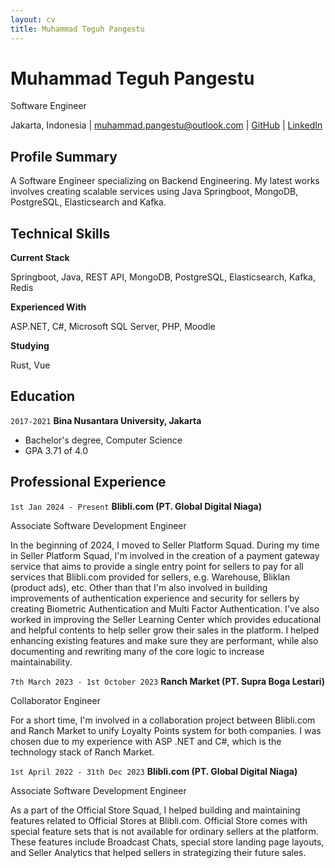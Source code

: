 ```yaml
---
layout: cv
title: Muhammad Teguh Pangestu
---
```

# Muhammad __Teguh__ Pangestu
Software Engineer

<div id="webaddress">
<text>Jakarta, Indonesia</text> |
    <a href="mailto:muhammad.pangestu@outlook.com">muhammad.pangestu@outlook.com</a> |
    <a href="https://github.com/mstrassassin1st">GitHub</a> |
    <a href="https://www.linkedin.com/in/muhammadpangestu/">LinkedIn</a>
</div>


## Profile Summary
A Software Engineer specializing on Backend Engineering. My latest works involves creating scalable services using Java Springboot, MongoDB, PostgreSQL, Elasticsearch and Kafka.

## Technical Skills

__Current Stack__

Springboot, Java, REST API, MongoDB, PostgreSQL, Elasticsearch, Kafka, Redis

__Experienced With__

ASP.NET, C#, Microsoft SQL Server, PHP, Moodle

__Studying__

Rust, Vue

## Education

`2017-2021`
__Bina Nusantara University, Jakarta__

- Bachelor's degree, Computer Science
- GPA 3.71 of 4.0

## Professional Experience

`1st Jan 2024 - Present`
__Blibli.com (PT. Global Digital Niaga)__

Associate Software Development Engineer

In the beginning of 2024, I moved to Seller Platform Squad. During my time in Seller Platform Squad, I'm involved in the creation of a payment gateway service that aims to provide a single entry point for sellers to pay for all services that Blibli.com provided for sellers, e.g. Warehouse, Bliklan (product ads), etc. Other than that I'm also involved in building improvements of authentication experience and security for sellers by creating Biometric Authentication and Multi Factor Authentication. I've also worked in improving the Seller Learning Center which provides educational and helpful contents to help seller grow their sales in the platform. I helped enhancing existing features and make sure they are performant, while also documenting and rewriting many of the core logic to increase maintainability.


`7th March 2023 - 1st October 2023`
__Ranch Market (PT. Supra Boga Lestari)__

Collaborator Engineer

For a short time, I'm involved in a collaboration project between Blibli.com and Ranch Market to unify Loyalty Points system for both companies. I was chosen due to my experience with ASP .NET and C#, which is the technology stack of Ranch Market.


`1st April 2022 - 31th Dec 2023`
__Blibli.com (PT. Global Digital Niaga)__

Associate Software Development Engineer

As a part of the Official Store Squad, I helped building and maintaining features related to Official Stores at Blibli.com. Official Store comes with special feature sets that is not available for ordinary sellers at the platform. These features include Broadcast Chats, special store landing page layouts, and Seller Analytics that helped sellers in strategizing their future sales.

<!-- ### Footer
Last updated: Jan 2025 -->
